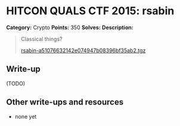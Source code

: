 # HITCON QUALS CTF 2015: rsabin

**Category:** Crypto
**Points:** 350
**Solves:** 
**Description:**

> Classical things?
> 
> [rsabin-a51076632142e074947b08396bf35ab2.tgz](rsabin-a51076632142e074947b08396bf35ab2.tgz)


## Write-up

(TODO)

## Other write-ups and resources

* none yet

